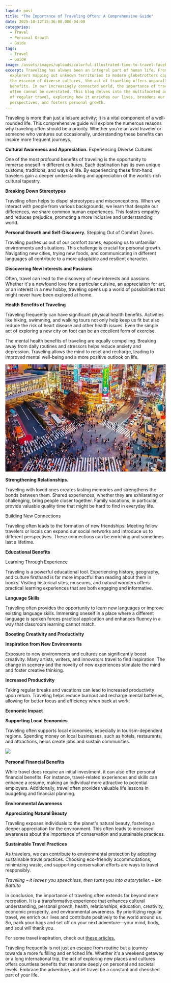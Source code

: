 ```yaml
---
layout: post
title: "The Importance of Traveling Often: A Comprehensive Guide"
date: 2025-10-12T15:36:00.000-04:00
categories:
  - Travel
  - Personal Growth
  - Guide
tags:
  - Travel
  - Guide
image: /assets/images/uploads/colorful-illustrated-time-to-travel-facebook-post.png
excerpt: Traveling has always been an integral part of human life. From ancient
  explorers mapping out unknown territories to modern globetrotters capturing
  the essence of diverse cultures, the act of traveling offers unparalleled
  benefits. In our increasingly connected world, the importance of traveling
  often cannot be overstated. This blog delves into the multifaceted advantages
  of regular travel, exploring how it enriches our lives, broadens our
  perspectives, and fosters personal growth.
---
```

Traveling is more than just a leisure activity; it is a vital component of a well-rounded life. This comprehensive guide will explore the numerous reasons why traveling often should be a priority. Whether you're an avid traveler or someone who ventures out occasionally, understanding these benefits can inspire more frequent journeys.

**Cultural Awareness and Appreciation.** Experiencing Diverse Cultures

One of the most profound benefits of traveling is the opportunity to immerse oneself in different cultures. Each destination has its own unique customs, traditions, and ways of life. By experiencing these first-hand, travelers gain a deeper understanding and appreciation of the world’s rich cultural tapestry.

**Breaking Down Stereotypes**

Traveling often helps to dispel stereotypes and misconceptions. When we interact with people from various backgrounds, we learn that despite our differences, we share common human experiences. This fosters empathy and reduces prejudice, promoting a more inclusive and understanding world.

**Personal Growth and Self-Discovery.** Stepping Out of Comfort Zones.

Traveling pushes us out of our comfort zones, exposing us to unfamiliar environments and situations. This challenge is crucial for personal growth. Navigating new cities, trying new foods, and communicating in different languages all contribute to a more adaptable and resilient character.

**Discovering New Interests and Passions**

Often, travel can lead to the discovery of new interests and passions. Whether it's a newfound love for a particular cuisine, an appreciation for art, or an interest in a new hobby, traveling opens up a world of possibilities that might never have been explored at home.

**Health Benefits of Traveling**

Traveling frequently can have significant physical health benefits. Activities like hiking, swimming, and walking tours not only help keep us fit but also reduce the risk of heart disease and other health issues. Even the simple act of exploring a new city on foot can be an excellent form of exercise.

The mental health benefits of traveling are equally compelling. Breaking away from daily routines and stressors helps reduce anxiety and depression. Traveling allows the mind to reset and recharge, leading to improved mental well-being and a more positive outlook on life.

![](/assets/images/uploads/photo0jpg.jpg)

**Strengthening Relationships.**

Traveling with loved ones creates lasting memories and strengthens the bonds between them. Shared experiences, whether they are exhilarating or challenging, bring people closer together. Family vacations, in particular, provide valuable quality time that might be hard to find in everyday life.

Building New Connections

Traveling often leads to the formation of new friendships. Meeting fellow travelers or locals can expand our social networks and introduce us to different perspectives. These connections can be enriching and sometimes last a lifetime.

**Educational Benefits**

Learning Through Experience

Traveling is a powerful educational tool. Experiencing history, geography, and culture firsthand is far more impactful than reading about them in books. Visiting historical sites, museums, and natural wonders offers practical learning experiences that are both engaging and informative.

**Language Skills**

Traveling often provides the opportunity to learn new languages or improve existing language skills. Immersing oneself in a place where a different language is spoken forces practical application and enhances fluency in a way that classroom learning cannot match.

**Boosting Creativity and Productivity**

**Inspiration from New Environments**

Exposure to new environments and cultures can significantly boost creativity. Many artists, writers, and innovators travel to find inspiration. The change in scenery and the novelty of new experiences stimulate the mind and foster creative thinking.

**Increased Productivity**

Taking regular breaks and vacations can lead to increased productivity upon return. Traveling helps reduce burnout and recharge mental batteries, allowing for better focus and efficiency when back at work.

**Economic Impact**

**Supporting Local Economies**

Traveling often supports local economies, especially in tourism-dependent regions. Spending money on local businesses, such as hotels, restaurants, and attractions, helps create jobs and sustain communities.

![](/assets/images/uploads/screenshot-2025-10-04-at-7.50.15 pm.png)

**Personal Financial Benefits**

While travel does require an initial investment, it can also offer personal financial benefits. For instance, travel-related experiences and skills can enhance a resume, making an individual more attractive to potential employers. Additionally, travel often provides valuable life lessons in budgeting and financial planning.

**Environmental Awareness**

**Appreciating Natural Beauty**

Traveling exposes individuals to the planet's natural beauty, fostering a deeper appreciation for the environment. This often leads to increased awareness about the importance of conservation and sustainable practices.

**Sustainable Travel Practices**

As travelers, we can contribute to environmental protection by adopting sustainable travel practices. Choosing eco-friendly accommodations, minimizing waste, and supporting conservation efforts are ways to travel responsibly.

*Traveling – it leaves you speechless, then turns you into a storyteller. – Ibn Battuta*

In conclusion, the importance of traveling often extends far beyond mere recreation. It is a transformative experience that enhances cultural understanding, personal growth, health, relationships, education, creativity, economic prosperity, and environmental awareness. By prioritizing regular travel, we enrich our lives and contribute positively to the world around us. So, pack your bags and set off on your next adventure—your mind, body, and soul will thank you.

For some travel inspiration, check out [these articles.](https://blog.voyagebyluna.com/)

Traveling frequently is not just an escape from routine but a journey towards a more fulfilling and enriched life. Whether it's a weekend getaway or a long international trip, the act of exploring new places and cultures offers countless benefits that resonate deeply on personal and societal levels. Embrace the adventure, and let travel be a constant and cherished part of your life.
